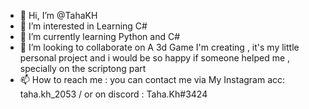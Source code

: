 - 👋 Hi, I’m @TahaKH
- 👀 I’m interested in Learning C#
- 🌱 I’m currently learning Python and C#
- 💞️ I’m looking to collaborate on A 3d Game I'm creating , it's my little personal project and i would be so happy if someone helped me , specially on the scriptong part
- 📫 How to reach me : you can contact me via My Instagram acc: taha.kh_2053  / or on discord : Taha.Kh#3424

